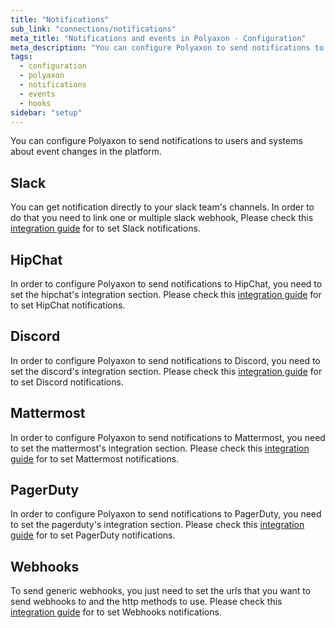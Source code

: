```yaml
---
title: "Notifications"
sub_link: "connections/notifications"
meta_title: "Notifications and events in Polyaxon - Configuration"
meta_description: "You can configure Polyaxon to send notifications to users and systems about event changes in the platform."
tags:
  - configuration
  - polyaxon
  - notifications
  - events
  - hooks
sidebar: "setup"
---
```


You can configure Polyaxon to send notifications to users and systems about event changes in the platform.

## Slack

You can get notification directly to your slack team's channels.
In order to do that you need to link one or multiple slack webhook,
Please check this [integration guide](/integrations/slack/) for to set Slack notifications.

## HipChat

In order to configure Polyaxon to send notifications to HipChat, you need to set the hipchat's integration section.
Please check this [integration guide](/integrations/hipchat/) for to set HipChat notifications.


## Discord

In order to configure Polyaxon to send notifications to Discord, you need to set the discord's integration section.
Please check this [integration guide](/integrations/discord/) for to set Discord notifications.


## Mattermost

In order to configure Polyaxon to send notifications to Mattermost, you need to set the mattermost's integration section.
Please check this [integration guide](/integrations/mattermost/) for to set Mattermost notifications.


## PagerDuty

In order to configure Polyaxon to send notifications to PagerDuty, you need to set the pagerduty's integration section.
Please check this [integration guide](/integrations/pagerduty/) for to set PagerDuty notifications.


## Webhooks

To send generic webhooks, you just need to set the urls that you want to send webhooks to and the http methods to use.
Please check this [integration guide](/integrations/webhooks/) for to set Webhooks notifications.
